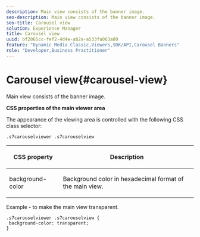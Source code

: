 ```yaml
---
description: Main view consists of the banner image.
seo-description: Main view consists of the banner image.
seo-title: Carousel view
solution: Experience Manager
title: Carousel view
uuid: bf2065cc-fef2-4d4e-ab2a-a533fa063a80
feature: "Dynamic Media Classic,Viewers,SDK/API,Carousel Banners"
role: "Developer,Business Practitioner"
---
```


# Carousel view{#carousel-view}

Main view consists of the banner image.

<!--<a id="section_061E550C1C1D4DB2BD663A898895B38C"></a>-->

**CSS properties of the main viewer area**

The appearance of the viewing area is controlled with the following CSS class selector:

```
.s7carouselviewer .s7carouselview
```

<table id="table_94EE3F5BBE4547C0B4943471CEE7EDE4"> 
 <thead> 
  <tr> 
   <th colname="col1" class="entry"> <p> CSS property </p> </th> 
   <th colname="col2" class="entry"> <p>Description </p> </th> 
  </tr> 
 </thead>
 <tbody> 
  <tr> 
   <td colname="col1"> <p> <span class="codeph"> background-color </span> </p> </td> 
   <td colname="col2"> <p> Background color in hexadecimal format of the main view. </p> </td> 
  </tr> 
 </tbody> 
</table>

Example - to make the main view transparent.

```
.s7carouselviewer .s7carouselview { 
 background-color: transparent; 
}
```

